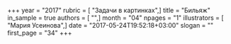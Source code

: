 +++
year = "2017"
rubric = [ "Задачи в картинках",]
title = "Бильяж"
in_sample = true
authors = [ "",]
month = "04"
npages = "1"
illustrators = [ "Мария Усеинова",]
date = "2017-05-24T19:52:18+03:00"
slogan = ""
first_page = "34"
+++
